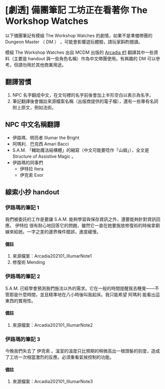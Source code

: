 # [劇透] 備團筆記 工坊正在看著你 The Workshop Watches

以下備團筆記有模組 The Workshop Watches 的劇情，如果不是準備帶團的 Dungeon Master （ DM ） ，可能會影響遊玩體驗，請玩家斟酌閱讀。

模組 The Workshop Watches 出自 MCDM 出版的 [Arcadia #1](https://shop.mcdmproductions.com/products/arcadia-issue1) 翻譯其中一些資料（主要是 handout 與一些角色名稱）作為中文帶團使用。有興趣的 DM 可以參考。但請勿用於其他商業用途。

## 翻譯習慣

1. NPC 名字翻成中文，在文句裡的名字前後會加上半形空白以表示為名字。
2. 筆記翻譯後會備註來源檔案名稱（出版商提供的電子檔），還有一些專有名詞附上原文，例如法術。

## NPC 中文名稱翻譯

- 伊路瑪．明亮者 Illumar the Bright
- 阿瑪利．巴克西 Amari Bacci
- S.A.M. 「輔助魔法結構體」的縮寫（中文可能要唸作「山姆」），全文是 Structure of Assistive Magic 。
- 伊路瑪的同事們
  - 伊特拉 Itera
  - 伊克索 Exor

## 線索小抄 handout

### 伊路瑪的筆記 1

我們被委託的工作是要讓 S.A.M. 能夠學習與保存資訊之外，還要能夠針對資訊回應。 伊特拉 很有耐心地回答它的問題，雖然它一直在她要施放修復術的時候拿銅線來給她。一字之差的邊界條件錯誤，進度緩慢。

#### 備註

1. 來源檔案：Arcadia202101_IllumarNote1
2. 修復術 Mending

### 伊路瑪的筆記 2

S.A.M. 已經學會預測我們施法以外的需求。它在一般的時間提醒我去睡覺——不管那是什麼時間，並且精準地在八小時後叫我起床。我只能希望 阿瑪利 能看出這東西的實用性。

#### 備註

1. 來源檔案：Arcadia202101_IllumarNote2

### 伊路瑪的筆記 3

今晚我們失去了 伊克索 。溫室的溫度只比預期的稍微高出一根頭髮的刻度，造成了工坊一次相當激烈的反應。必須重看氣候控制的功能。

#### 備註

1. 來源檔案：Arcadia202101_IllumarNote3
